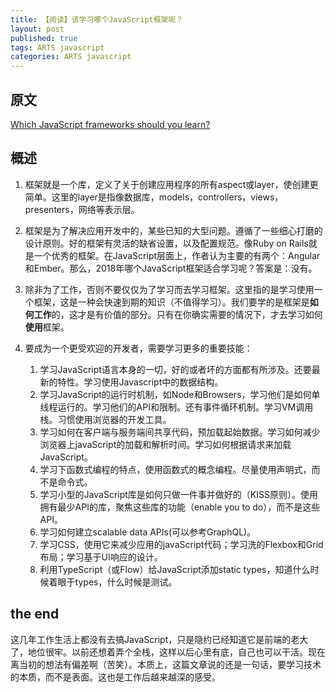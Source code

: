 ```yaml
---
title: 【阅读】该学习哪个JavaScript框架呢？
layout: post
published: true
tags: ARTS javascript
categories: ARTS javascript
---
```


## 原文

[Which JavaScript frameworks should you learn?](https://medium.com/edge-coders/which-javascript-frameworks-should-you-learn-in-2018-ecea9a27617d)

## 概述

1. 框架就是一个库，定义了关于创建应用程序的所有aspect或layer，使创建更简单。这里的layer是指像数据库，models，controllers，views，presenters，网络等表示层。
2. 框架是为了解决应用开发中的，某些已知的大型问题。遵循了一些细心打磨的设计原则。好的框架有灵活的缺省设置，以及配置规范。像Ruby on Rails就是一个优秀的框架。在JavaScript层面上，作者认为主要的有两个：Angular和Ember。那么，2018年哪个JavaScript框架适合学习呢？答案是：没有。
3. 除非为了工作，否则不要仅仅为了学习而去学习框架。这里指的是学习使用一个框架，这是一种会快速到期的知识（不值得学习）。我们要学的是框架是**如何工作**的，这才是有价值的部分。只有在你确实需要的情况下，才去学习如何**使用**框架。

4. 要成为一个更受欢迎的开发者，需要学习更多的重要技能：
   1. 学习JavaScript语言本身的一切，好的或者坏的方面都有所涉及。还要最新的特性。学习使用Javascript中的数据结构。
   2. 学习JavaScript的运行时机制，如Node和Browsers，学习他们是如何单线程运行的。学习他们的API和限制。还有事件循环机制。学习VM调用栈。习惯使用浏览器的开发工具。
   3. 学习如何在客户端与服务端间共享代码，预加载起始数据。学习如何减少浏览器上javaScript的加载和解析时间。学习如何根据请求来加载JavaScript。
   4. 学习下函数式编程的特点，使用函数式的概念编程。尽量使用声明式，而不是命令式。
   5. 学习小型的JavaScript库是如何只做一件事并做好的（KISS原则）。使用拥有最少API的库，聚焦这些库的功能（enable you to do），而不是这些API。
   6. 学习如何建立scalable data APIs(可以参考GraphQL)。
   7. 学习CSS，使用它来减少应用的javaScript代码；学习洗的Flexbox和Grid布局；学习基于UI响应的设计。
   8. 利用TypeScript（或Flow）给JavaScript添加static types，知道什么时候着眼于types，什么时候是测试。

## the end

这几年工作生活上都没有去搞JavaScript，只是隐约已经知道它是前端的老大了，地位很牢。以前还想着弄个全栈，这样以后心里有底，自己也可以干活。现在离当初的想法有偏差啊（苦笑）。本质上，这篇文章说的还是一句话，要学习技术的本质，而不是表面。这也是工作后越来越深的感受。